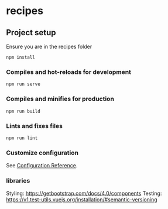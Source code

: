# recipes

## Project setup

Ensure you are in the recipes folder

```
npm install
```

### Compiles and hot-reloads for development
```
npm run serve
```

### Compiles and minifies for production
```
npm run build
```

### Lints and fixes files
```
npm run lint
```

### Customize configuration
See [Configuration Reference](https://cli.vuejs.org/config/).



### libraries

Styling: https://getbootstrap.com/docs/4.0/components
Testing: https://v1.test-utils.vuejs.org/installation/#semantic-versioning  


